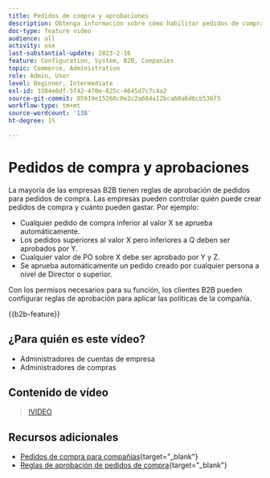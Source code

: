 ```yaml
---
title: Pedidos de compra y aprobaciones
description: Obtenga información sobre cómo habilitar pedidos de compra y reglas de aprobación para las cuentas de compañía B2B.
doc-type: feature video
audience: all
activity: use
last-substantial-update: 2023-2-16
feature: Configuration, System, B2B, Companies
topic: Commerce, Administration
role: Admin, User
level: Beginner, Intermediate
exl-id: 3384e6df-5f42-470e-825c-4645d7c7c4a2
source-git-commit: 05919e15260c0e2c2a684a12bca60a6d6cb536f5
workflow-type: tm+mt
source-wordcount: '138'
ht-degree: 1%

---
```


# Pedidos de compra y aprobaciones

La mayoría de las empresas B2B tienen reglas de aprobación de pedidos para pedidos de compra. Las empresas pueden controlar quién puede crear pedidos de compra y cuánto pueden gastar. Por ejemplo:

- Cualquier pedido de compra inferior al valor X se aprueba automáticamente.
- Los pedidos superiores al valor X pero inferiores a Q deben ser aprobados por Y.
- Cualquier valor de PO sobre X debe ser aprobado por Y y Z.
- Se aprueba automáticamente un pedido creado por cualquier persona a nivel de Director o superior.

Con los permisos necesarios para su función, los clientes B2B pueden configurar reglas de aprobación para aplicar las políticas de la compañía.

{{b2b-feature}}

## ¿Para quién es este vídeo?

- Administradores de cuentas de empresa
- Administradores de compras

## Contenido de vídeo

>[!VIDEO](https://video.tv.adobe.com/v/344450?quality=12&learn=on)

## Recursos adicionales

- [Pedidos de compra para compañías](https://experienceleague.adobe.com/docs/commerce-admin/b2b/purchase-orders/purchase-order-flow.html){target="_blank"}
- [Reglas de aprobación de pedidos de compra](https://experienceleague.adobe.com/docs/commerce-admin/b2b/purchase-orders/account-dashboard-approval-rules.html){target="_blank"}
